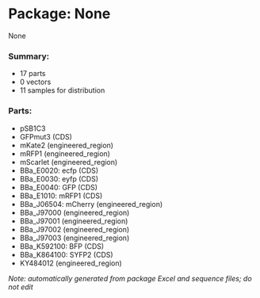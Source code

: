 # Package: None

None

### Summary:

- 17 parts
- 0 vectors
- 11 samples for distribution

### Parts:

- pSB1C3
- GFPmut3 (CDS)
- mKate2 (engineered_region)
- mRFP1 (engineered_region)
- mScarlet (engineered_region)
- BBa_E0020: ecfp (CDS)
- BBa_E0030: eyfp (CDS)
- BBa_E0040: GFP (CDS)
- BBa_E1010: mRFP1 (CDS)
- BBa_J06504: mCherry (engineered_region)
- BBa_J97000 (engineered_region)
- BBa_J97001 (engineered_region)
- BBa_J97002 (engineered_region)
- BBa_J97003 (engineered_region)
- BBa_K592100: BFP (CDS)
- BBa_K864100: SYFP2 (CDS)
- KY484012 (engineered_region)

_Note: automatically generated from package Excel and sequence files; do not edit_
